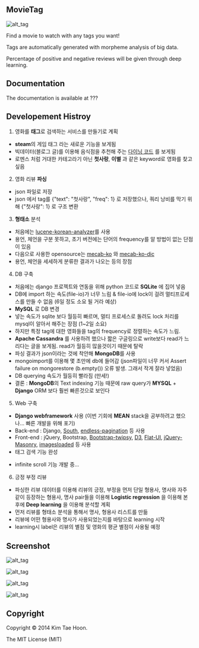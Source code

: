 MovieTag
-------------

![alt_tag](http://4.bp.blogspot.com/-YAJtTvUJQGE/U5Ln5tv_1fI/AAAAAAAAEBU/I9zPH4YfbBE/s1600/facebook.png)

Find a movie to watch with any tags you want!

Tags are automatically generated with morpheme analysis of big data.

Percentage of positive and negative reviews will be given through deep learning.


Documentation
-------------

The documentation is available at ???


Developement Histroy
--------------------

1. 영화를 **태그**로 검색하는 서비스를 만들기로 계획
 - **steam**의 게임 태그 라는 새로운 기능을 보게됨
 - 빅데이터(블로그 글)를 이용해 음식점을 추천해 주는 [다이닝 코드](http://www.diningcode.com/) 를 보게됨
 - 로멘스 처럼 거대한 카테고라기 아닌 **첫사랑**, **이별** 과 같은 keyword로 영화를 찾고 싶음
2. 영화 리뷰 **파싱**
 - json 파일로 저장
 - json 에서 tag를 {"text": "첫사랑", "freq": 1} 로 저장했으나, 쿼리 낭비를 막기 위해 {"첫사랑": 1} 로 구조 변환
3. **형태소** 분석
 - 처음에는 [lucene-korean-analyzer](https://github.com/need4spd/lucene-Korean-Analyzer)를 사용
 - 용언, 체언을 구분 못하고, 초기 버전에는 단어의 frequency를 알 방법이 없는 단점이 있음
 - 다음으로 사용한 opensource는 [mecab-ko](https://bitbucket.org/eunjeon/mecab-ko) 와 [mecab-ko-dic](https://bitbucket.org/eunjeon/mecab-ko-dic)
 - 용언, 체언을 세세하게 분류한 결과가 나오는 등의 장점
4. DB 구축
 - 처음에는 django 프로젝트와 연동을 위해 python 코드로 **SQLite** 에 집어 넣음
 - DB에 import 하는 속도(file-io)가 너무 느림 & file-io에 lock이 걸려 멀티프로세스를 만들 수 없음 (6일 정도 소요 될 거라 예상)
 - **MySQL** 로 DB 변경
 - 넣는 속도가 sqlite 보다 월등히 빠르며, 멀티 프로세스로 돌려도 lock 처리를 mysql이 알아서 해주는 장점 (1~2일 소요)
 - 하지만 특정 tag에 대한 영화들을 tag의 frequency로 정렬하는 속도가 느림.
 - **Apache Cassandra** 를 사용하려 했으나 짧은 구글링으로 write보다 read가 느리다는 글을 보게됨. read가 월등히 많을것이기 때문에 탈락
 - 파싱 결과가 json이라는 것에 착안해 **MongoDB**를 사용
 - mongoimport를 이용해 몇 초만에 db에 들어감 (json파일이 너무 커서 Assert failure on mongorestore (b.empty()) 오류 발생. 그래서 작게 잘라 넣었음)
 - DB querying 속도가 월등히 빨라짐 (만세!)
 - 결론 : **MongoDB**의 Text indexing 기능 때문에 raw query가 **MYSQL** + **Django** ORM 보다 훨씬 빠른것으로 보인다
5. Web 구축
 - **Django webframework** 사용 (이번 기회에 **MEAN** stack을 공부하려고 했으나... 빠른 개발을 위해 포기)
 - Back-end : Django, [South](http://south.aeracode.org/), [endless-pagination](https://github.com/frankban/django-endless-pagination) 등 사용
 - Front-end : jQuery, Bootstrap, [Bootstrap-twipsy](http://okonski.org/twipsy-bootstrap/docs/javascript.html), [D3](http://d3js.org/), [Flat-UI](https://github.com/designmodo/Flat-UI), [jQuery-Masonry](http://desandro.github.io/masonry/), [imagesloaded](https://github.com/desandro/imagesloaded) 등 사용
 - 태그 검색 기능 완성
 * infinite scroll 기능 개발 중...
6. 긍정 부정 리뷰
 * 파싱한 리뷰 데이터를 이용해 리뷰의 긍정, 부정을 먼저 단일 형용사, 명사와 자주 같이 등장하는 형용사, 명사 pair들을 이용해 **Logistic regression** 을 이용해 본 후에 **Deep learning** 을 이용해 분석할 계획
 * 먼저 리뷰를 형태소 분석을 통해서 명사, 형용사 리스트를 만듦
 * 리뷰에 어떤 형용사와 명사가 사용되었는지를 바탕으로 learning 시작
 * learning시 label은 리뷰의 별점 및 영화의 평균 별점이 사용될 예정



Screenshot
----------

![alt_tag](http://2.bp.blogspot.com/--R1S12wrrOY/U5LZwXSLM5I/AAAAAAAAEA8/z0LoecZDA8Q/s1600/screenshot4.png)

![alt_tag](http://3.bp.blogspot.com/-xJ26vfyGTkE/U5BkjcRsyFI/AAAAAAAAD2c/dRWxviq7H8E/s1600/screenshot.png)

![alt_tag](http://1.bp.blogspot.com/-SWuaT4ztYsI/U5BlnJRslUI/AAAAAAAAD2w/obLLeYKJ0w8/s1600/screenshot2.png)

![alt_tag](http://2.bp.blogspot.com/-quHw9iA83wc/U5Bmxh_L7JI/AAAAAAAAD24/sSIA-25Gux4/s1600/screenshot3.png)

Copyright
---------

Copyright © 2014 Kim Tae Hoon.

The MIT License (MIT)

